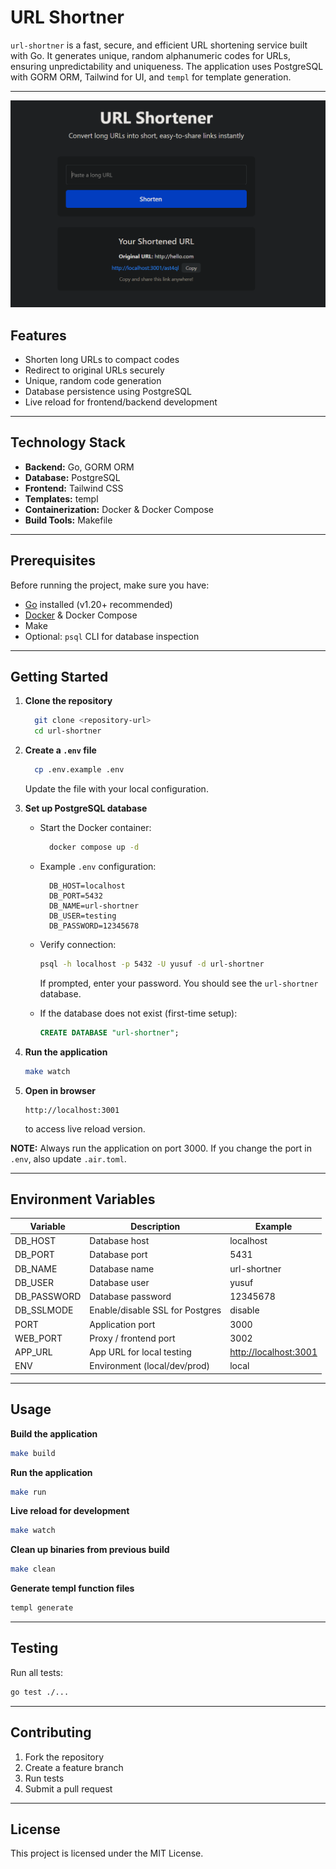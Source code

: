 # URL Shortner

`url-shortner` is a fast, secure, and efficient URL shortening service built with Go. It generates unique, random alphanumeric codes for URLs, ensuring unpredictability and uniqueness. The application uses PostgreSQL with GORM ORM, Tailwind for UI, and `templ` for template generation.

---

![URL Shortener Screenshot](docs/images/demo.png)



## Features

- Shorten long URLs to compact codes
- Redirect to original URLs securely
- Unique, random code generation
- Database persistence using PostgreSQL
- Live reload for frontend/backend development

---

## Technology Stack

- **Backend:** Go, GORM ORM
- **Database:** PostgreSQL
- **Frontend:** Tailwind CSS
- **Templates:** templ
- **Containerization:** Docker & Docker Compose
- **Build Tools:** Makefile

---

## Prerequisites

Before running the project, make sure you have:

- [Go](https://golang.org/) installed (v1.20+ recommended)
- [Docker](https://www.docker.com/) & Docker Compose
- Make
- Optional: `psql` CLI for database inspection

---

## Getting Started

1. **Clone the repository**

    ```bash
      git clone <repository-url>
      cd url-shortner
    ```

2. **Create a `.env` file**

    ```bash
      cp .env.example .env
    ```

   Update the file with your local configuration.

3. **Set up PostgreSQL database**

   * Start the Docker container:

        ```bash
          docker compose up -d
        ```

   * Example `.env` configuration:

      ```env
        DB_HOST=localhost
        DB_PORT=5432
        DB_NAME=url-shortner
        DB_USER=testing
        DB_PASSWORD=12345678
     ```

   * Verify connection:

     ```bash
     psql -h localhost -p 5432 -U yusuf -d url-shortner
     ```

     If prompted, enter your password. You should see the `url-shortner` database.

   * If the database does not exist (first-time setup):

     ```sql
     CREATE DATABASE "url-shortner";
     ```

4. **Run the application**

   ```bash
   make watch
   ```

5. **Open in browser**

   ```
   http://localhost:3001
   ```

   to access live reload version.

**NOTE:** Always run the application on port 3000. If you change the port in `.env`, also update `.air.toml`.

---

## Environment Variables

| Variable     | Description                     | Example                                        |
| ------------ | ------------------------------- | ---------------------------------------------- |
| DB\_HOST     | Database host                   | localhost                                      |
| DB\_PORT     | Database port                   | 5431                                           |
| DB\_NAME     | Database name                   | url-shortner                                   |
| DB\_USER     | Database user                   | yusuf                                          |
| DB\_PASSWORD | Database password               | 12345678                                       |
| DB\_SSLMODE  | Enable/disable SSL for Postgres | disable                                        |
| PORT         | Application port                | 3000                                           |
| WEB\_PORT    | Proxy / frontend port           | 3002                                           |
| APP\_URL     | App URL for local testing       | [http://localhost:3001](http://localhost:3001) |
| ENV          | Environment (local/dev/prod)    | local                                          |

---

## Usage

**Build the application**

```bash
make build
```

**Run the application**

```bash
make run
```

**Live reload for development**

```bash
make watch
```

**Clean up binaries from previous build**

```bash
make clean
```

**Generate templ function files**

```bash
templ generate
```

---

## Testing

Run all tests:

```bash
go test ./...
```

---

## Contributing

1. Fork the repository
2. Create a feature branch
3. Run tests
4. Submit a pull request

---

## License

This project is licensed under the MIT License.
